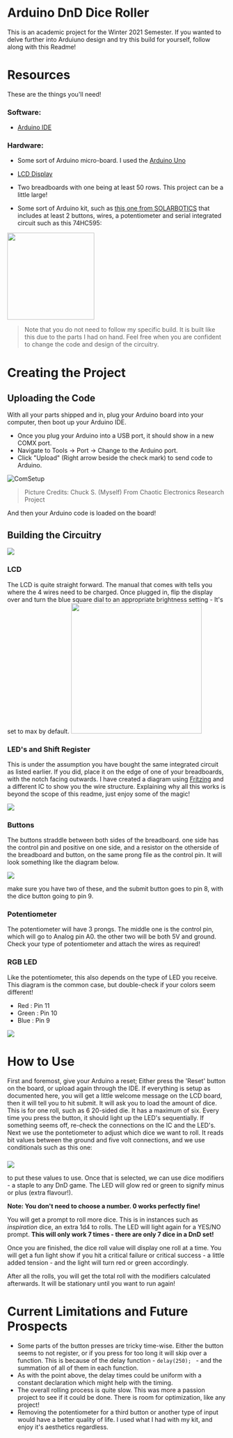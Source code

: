 # Arduino DnD Dice Roller
This is an academic project for the Winter 2021 Semester. If you wanted to delve further into Arduiuno design and try this build for yourself, follow along with this Readme!

# Resources

These are the things you'll need!

### Software:
- [Arduino IDE][AIDE]

### Hardware:
- Some sort of Arduino micro-board. I used the [Arduino Uno][uno] 

- [LCD Display][lcd]

- Two breadboards with one being at least 50 rows. This project can be a little large!

- Some sort of Arduino kit, such as [this one from SOLARBOTICS][kit] that includes at least 2 buttons, wires, a potentiometer and serial integrated circuit such as this 74HC595:

<img src="https://i.imgur.com/JsIZY13.jpg" width="200">


> Note that you do not need to follow my specific build. It is built like this due to the parts I had on hand. 
Feel free when you are confident to change the code and design of the circuitry.



# Creating the Project

## Uploading the Code

With all your parts shipped and in, plug your Arduino board into your computer, then boot up your Arduino IDE.

- Once you plug your Arduino into a USB port, it should show in a new COMX port.
- Navigate to Tools -> Port -> Change to the Arduino port.
- Click "Upload" (Right arrow beside the check mark) to send code to Arduino.

![ComSetup](https://i.imgur.com/K5Ee9tq.png)
>Picture Credits: Chuck S. (Myself) From Chaotic Electronics Research Project

And then your Arduino code is loaded on the board!

## Building the Circuitry
<img src = "https://imgur.com/2PvOuSE.png">

### LCD

The LCD is quite straight forward. The manual that comes with tells you where the 4 wires need to be charged. Once plugged in, flip the display over and turn the blue square dial to an appropriate brightness setting - It's set to max by default.
<img src = "https://imgur.com/Jymcfkr.png" width="300">

### LED's and Shift Register


This is under the assumption you have bought the same integrated circuit as listed earlier. If you did, place it on the edge of one of your breadboards, with the notch facing outwards. I have created a diagram using [Fritzing][fritzing] and a different IC to show you the wire structure. Explaining why all this works is beyond the scope of this readme, just enjoy some of the magic!

<img src = "https://i.imgur.com/Jx6eMrS.png">

### Buttons

The buttons straddle between both sides of the breadboard. one side has the control pin and positive on one side, and a resistor on the otherside of the breadboard and button, on the same prong file as the control pin. It will look something like the diagram below.

<img src = "https://imgur.com/94HTJIj.png">

make sure you have two of these, and the submit button goes to pin 8, with the dice button going to pin 9.

### Potentiometer

The potentiometer will have 3 prongs. The middle one is the control pin, which will go to Analog pin A0. the other two will be both 5V and ground. Check your type of potentiometer and attach the wires as required!

### RGB LED

Like the potentiometer, this also depends on the type of LED you receive. This diagram is the common case, but double-check if your colors seem different!

- Red : Pin 11
 - Green : Pin 10
 - Blue : Pin 9
<img src = "https://imgur.com/PgLbUu6.png">

# How to Use

First and foremost, give your Arduino a reset; Either press the 'Reset' button on the board, or upload again through the IDE.
If everything is setup as documented here, you will get a little welcome message on the LCD board, then it will tell you to hit submit.
It will ask you to load the amount of dice. This is for one roll, such as 6 20-sided die. It has a maximum of six. Every time you press the button,
it should light up the LED's sequentially. If something seems off, re-check the connections on the IC and the LED's. 
Next we use the pontetiometer to adjust which dice we want to roll. It reads bit values between the ground and five volt connections, 
and we use conditionals such as this one:

###
<img src="https://imgur.com/L3Rh99O.jpg">

to put these values to use. Once that is selected, we can use dice modifiers - a staple to any DnD game.
The LED will glow red or green to signify minus or plus (extra flavour!).

**Note: You don't need to choose a number. 0 works perfectly fine!**

You will get a prompt to roll more dice. This is in instances such as *inspiration* dice, an extra 1d4 to rolls. The LED will light again for a YES/NO prompt.
**This will only work 7 times - there are only 7 dice in a DnD set!**

Once you are finished, the dice roll value will display one roll at a time.
You will get a fun light show if you hit a critical failure or critical success - a little added tension - and the light will turn red or green accordingly.

After all the rolls, you will get the total roll with the modifiers calculated afterwards. It will be stationary until you want to run again!


# Current Limitations and Future Prospects
- Some parts of the button presses are tricky time-wise. Either the button seems to not register, or if you press for too long it will skip over a function.
This is because of the delay function - ```delay(250); ``` - and the summation of all of them in each function. 
- As with the point above, the delay times could be uniform with a constant declaration which might help with the timing.
- The overall rolling process is quite slow. This was more a passion project to see if it could be done. There is room for optimization, like any project!
- Removing the potentiometer for a third button or another type of input would have a better quality of life. I used what I had with my kit, and enjoy it's aesthetics regardless.


[AIDE]: <https://www.arduino.cc/en/software>
 [uno]: <https://store.arduino.cc/usa/fundamentals-bundle>
 [lcd]: <https://www.amazon.ca/gp/product/B07T8S3P1M/ref=ppx_yo_dt_b_asin_title_o01_s00?ie=UTF8&psc=1>
 [kit]: <https://solarbotics.com/product/ardx/>
[fritzing]: <https://github.com/fritzing/fritzing-app/releases/tag/CD-548>

